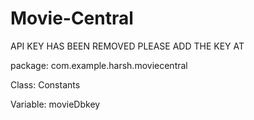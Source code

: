 # Movie-Central

API KEY HAS BEEN REMOVED PLEASE ADD THE KEY AT


 package: com.example.harsh.moviecentral
 
 Class: Constants
 
 Variable: movieDbkey
